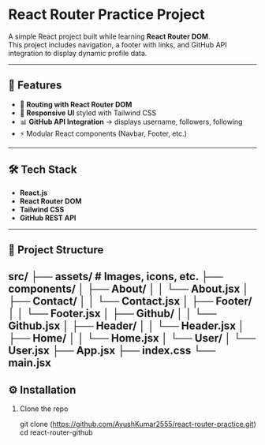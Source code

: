# React Router Practice Project  

A simple React project built while learning **React Router DOM**.  
This project includes navigation, a footer with links, and GitHub API integration to display dynamic profile data.  

---

## 🚀 Features  

- 🔗 **Routing with React Router DOM**  
- 🎨 **Responsive UI** styled with Tailwind CSS  
- 📊 **GitHub API Integration** → displays username, followers, following  
- ⚡ Modular React components (Navbar, Footer, etc.)  

---

## 🛠️ Tech Stack  

- **React.js**  
- **React Router DOM**  
- **Tailwind CSS**  
- **GitHub REST API**  

---

## 📂 Project Structure  

src/
├── assets/ # Images, icons, etc.
├── components/
│ ├── About/
│ │ └── About.jsx
│ ├── Contact/
│ │ └── Contact.jsx
│ ├── Footer/
│ │ └── Footer.jsx
│ ├── Github/
│ │ └── Github.jsx
│ ├── Header/
│ │ └── Header.jsx
│ ├── Home/
│ │ └── Home.jsx
│ └── User/
│ └── User.jsx
├── App.jsx
├── index.css
└── main.jsx
---

## ⚙️ Installation  

1. Clone the repo  
   
   git clone (https://github.com/AyushKumar2555/react-router-practice.git)
   cd react-router-github
